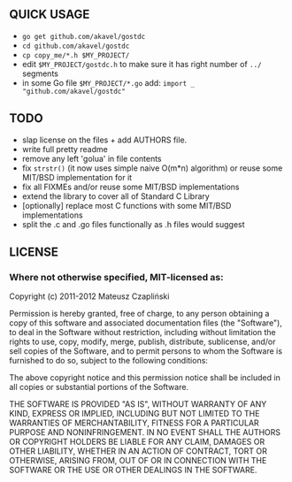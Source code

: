 QUICK USAGE
-----------

  * `go get github.com/akavel/gostdc`
  * `cd github.com/akavel/gostdc`
  * `cp copy_me/*.h $MY_PROJECT/`
  * edit `$MY_PROJECT/gostdc.h` to make sure it has right number of `../` segments
  * in some Go file `$MY_PROJECT/*.go` add: `import _ "github.com/akavel/gostdc"`


TODO
----

  * slap license on the files + add AUTHORS file.
  * write full pretty readme
  * remove any left 'golua' in file contents
  * fix `strstr()` (it now uses simple naive O(m*n) algorithm) or
    reuse some MIT/BSD implementation for it
  * fix all FIXMEs and/or reuse some MIT/BSD implementations
  * extend the library to cover all of Standard C Library
  * [optionally] replace most C functions with some MIT/BSD
    implementations
  * split the .c and .go files functionally as .h files would suggest


LICENSE
-------

### Where not otherwise specified, MIT-licensed as:


Copyright (c) 2011-2012 Mateusz Czapliński

Permission is hereby granted, free of charge, to any person obtaining a copy
of this software and associated documentation files (the "Software"), to deal
in the Software without restriction, including without limitation the rights
to use, copy, modify, merge, publish, distribute, sublicense, and/or sell
copies of the Software, and to permit persons to whom the Software is
furnished to do so, subject to the following conditions:

The above copyright notice and this permission notice shall be included in
all copies or substantial portions of the Software.

THE SOFTWARE IS PROVIDED "AS IS", WITHOUT WARRANTY OF ANY KIND, EXPRESS OR
IMPLIED, INCLUDING BUT NOT LIMITED TO THE WARRANTIES OF MERCHANTABILITY,
FITNESS FOR A PARTICULAR PURPOSE AND NONINFRINGEMENT. IN NO EVENT SHALL THE
AUTHORS OR COPYRIGHT HOLDERS BE LIABLE FOR ANY CLAIM, DAMAGES OR OTHER
LIABILITY, WHETHER IN AN ACTION OF CONTRACT, TORT OR OTHERWISE, ARISING FROM,
OUT OF OR IN CONNECTION WITH THE SOFTWARE OR THE USE OR OTHER DEALINGS IN
THE SOFTWARE.
